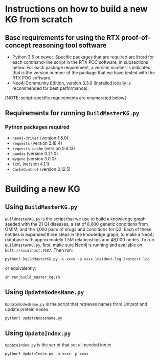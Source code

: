 # Instructions on how to build a new KG from scratch

## Base requirements for using the RTX proof-of-concept reasoning tool software

- Python 3.5 or newer.  Specific packages that are required are listed for each
  command-line script in the RTX POC software, in subsections below. For each
  package requirement, a version number is indicated; that is the version number
  of the package that we have tested with the RTX POC software.
- Neo4j Community Edition, version 3.3.0 (installed locally is recommended for
  best performance).

[NOTE: script-specific requirements are enumerated below]

## Requirements for running `BuildMasterKG.py`

### Python packages required
- `neo4j-driver` (version 1.5.0)
- `requests` (version 2.18.4)
- `requests-cache` (version 0.4.13)
- `pandas` (version 0.21.0)
- `mygene` (version 3.0.0)
- `lxml` (version 4.1.1)
- `CacheControl` (version 0.12.5)

# Building a new KG

## Using `BuildMasterKG.py`

`BuildMasterKG.py` is the script that we use to build a knowledge graph seeded
with the 21 Q1 diseases, a set of 8,000 genetic conditions from OMIM, and the
1,000 pairs of drugs and conditions for Q2.  Each of these entities is expanded
three steps in the knowledge graph, to make a Neo4j database with approximately
1.5M relationships and 46,000 nodes.  To run `BuildMasterKG.py`, first, make
sure Neo4j is running and available on `bolt://localhost:7687`.  Then run:

    python3 BuildMasterKG.py -u xxxx -p xxxx 1>stdout.log 2>stderr.log
    
or equivalently:

    sh run_build_master_kg.sh
    
## Using `UpdateNodesName.py`
`UpdateNodesName.py` is the script that retrieves names from Uniprot and update protein nodes

    python3 UpdateNodesName.py
    
## Using `UpdateIndex.py`
`UpdateIndex.py` is the script that set all needed index

    python3 UpdateIndex.py -u xxxx -p xxxx
